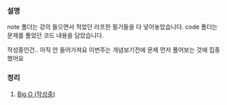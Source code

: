### 설명
note 폴더는 강의 들으면서 적었던 러프한 필기들을 다 넣어놓았습니다.
code 폴더는 문제를 풀었던 코드 내용을 담았습니다.

작성중인건.. 아직 안 들어가져요
이번주는 개념보기전에 문제 먼저 풀어보는 것에 집중했어요

### 정리

1. [Big O (작성중)](https://velog.io/@rooroo/Algorithm-with-JS-1.-Big-O)
